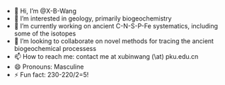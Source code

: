 - 👋 Hi, I’m @X-B-Wang
- 👀 I’m interested in geology, primarily biogeochemistry
- 🌱 I’m currently working on ancient C-N-S-P-Fe systematics, including some of the isotopes
- 💞️ I’m looking to collaborate on novel methods for tracing the ancient biogeochemical processess
- 📫 How to reach me: contact me at xubinwang (\at) pku.edu.cn
- 😄 Pronouns: Masculine
- ⚡ Fun fact: 230-220/2=5!

<!---
X-B-Wang/X-B-Wang is a ✨ special ✨ repository because its `README.md` (this file) appears on your GitHub profile.
You can click the Preview link to take a look at your changes.
--->
